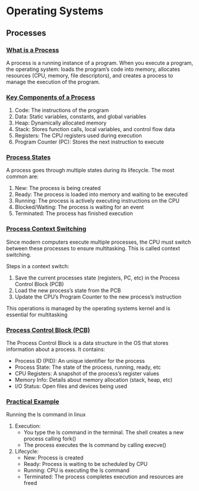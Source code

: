 # Operating Systems

## Processes
### <ins>What is a Process</ins>
A process is a running instance of a program. When you execute a program, the operating system: loads the program’s code into memory, allocates resources (CPU, memory, file descriptors), and creates a process to manage the execution of the program.

### <ins>Key Components of a Process</ins>
1. Code: The instructions of the program
2. Data: Static variables, constants, and global variables
3. Heap: Dynamically allocated memory
4. Stack: Stores function calls, local variables, and control flow data
5. Registers: The CPU registers used during execution
6. Program Counter (PC): Stores the next instruction to execute

### <ins>Process States</ins>
A process goes through multiple states during its lifecycle. The most common are:
1. New: The process is being created
2. Ready: The process is loaded into memory and waiting to be executed
3. Running: The process is actively executing instructions on the CPU
4. Blocked/Waiting: The process is waiting for an event
5. Terminated: The process has finished execution

### <ins>Process Context Switching</ins>
Since modern computers execute multiple processes, the CPU must switch between these processes to ensure multitasking. This is called context switching.

Steps in a context switch:
1. Save the current processes state (registers, PC, etc) in the Process Control Block (PCB)
2. Load the new process’s state from the PCB
3. Update the CPU’s Program Counter to the new process’s instruction

This operations is managed by the operating systems kernel and is essential for multitasking

### <ins>Process Control Block (PCB)</ins>
The Process Control Block is a data structure in the OS that stores information about a process. It contains:
- Process ID (PID): An unique identifier for the process
- Process State: The state of the process, running, ready, etc
- CPU Registers: A snapshot of the process’s register values
- Memory Info: Details about memory allocation (stack, heap, etc)
- I/O Status: Open files and devices being used

### <ins>Practical Example</ins>
Running the ls command in linux

1. Execution:
    - You type the ls command in the terminal. The shell creates a new process calling fork()
    - The process executes the ls command by calling execve()
2. Lifecycle:
    - New: Process is created
    - Ready: Process is waiting to be scheduled by CPU
    - Running: CPU is executing the ls command
    - Terminated: The process completes execution and resources are freed
